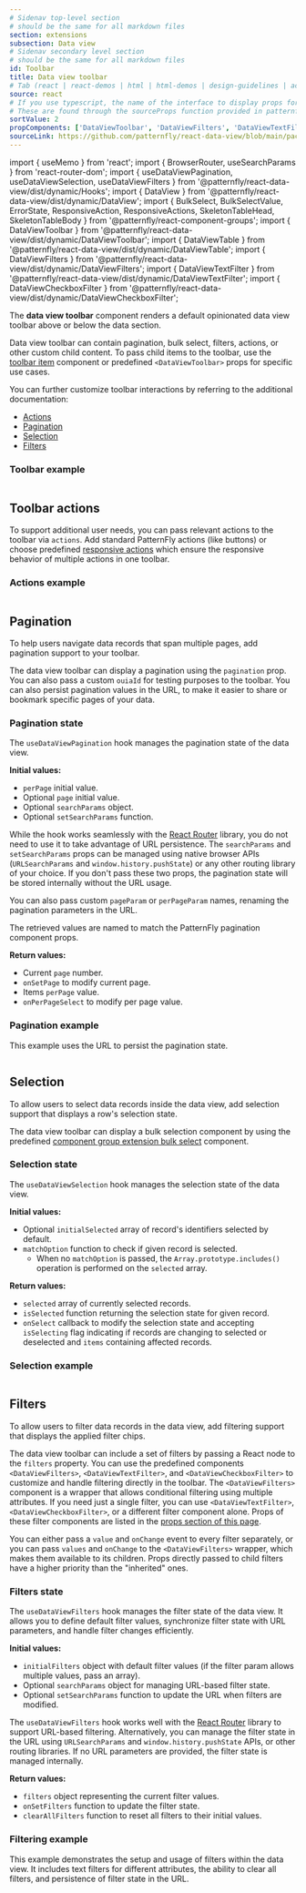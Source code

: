 ```yaml
---
# Sidenav top-level section
# should be the same for all markdown files
section: extensions
subsection: Data view
# Sidenav secondary level section
# should be the same for all markdown files
id: Toolbar
title: Data view toolbar
# Tab (react | react-demos | html | html-demos | design-guidelines | accessibility)
source: react
# If you use typescript, the name of the interface to display props for
# These are found through the sourceProps function provided in patternfly-docs.source.js
sortValue: 2
propComponents: ['DataViewToolbar', 'DataViewFilters', 'DataViewTextFilter', 'DataViewCheckboxFilter']
sourceLink: https://github.com/patternfly/react-data-view/blob/main/packages/module/patternfly-docs/content/extensions/data-view/examples/Toolbar/Toolbar.md
---
```

import { useMemo } from 'react';
import { BrowserRouter, useSearchParams } from 'react-router-dom';
import { useDataViewPagination, useDataViewSelection, useDataViewFilters } from '@patternfly/react-data-view/dist/dynamic/Hooks';
import { DataView } from '@patternfly/react-data-view/dist/dynamic/DataView';
import { BulkSelect, BulkSelectValue, ErrorState, ResponsiveAction, ResponsiveActions, SkeletonTableHead, SkeletonTableBody } from '@patternfly/react-component-groups';
import { DataViewToolbar } from '@patternfly/react-data-view/dist/dynamic/DataViewToolbar';
import { DataViewTable } from '@patternfly/react-data-view/dist/dynamic/DataViewTable';
import { DataViewFilters } from '@patternfly/react-data-view/dist/dynamic/DataViewFilters';
import { DataViewTextFilter } from '@patternfly/react-data-view/dist/dynamic/DataViewTextFilter';
import { DataViewCheckboxFilter } from '@patternfly/react-data-view/dist/dynamic/DataViewCheckboxFilter';

The **data view toolbar** component renders a default opinionated data view toolbar above or below the data section. 

Data view toolbar can contain pagination, bulk select, filters, actions, or other custom child content. To pass child items to the toolbar, use the [toolbar item](/components/toolbar#toolbar-items) component or predefined `<DataViewToolbar>` props for specific use cases.

You can further customize toolbar interactions by referring to the additional documentation: 
- [Actions](#toolbar-actions)
- [Pagination](#pagination)
- [Selection](#selection)
- [Filters](#filters)

### Toolbar example

```js file="./DataViewToolbarExample.tsx"

```

## Toolbar actions
To support additional user needs, you can pass relevant actions to the toolbar via `actions`. Add standard PatternFly actions (like buttons) or choose predefined [responsive actions](/component-groups/responsive-actions) which ensure the responsive behavior of multiple actions in one toolbar.

### Actions example

```js file="./DataViewToolbarActionsExample.tsx"

```

## Pagination

To help users navigate data records that span multiple pages, add pagination support to your toolbar.

The data view toolbar can display a pagination using the `pagination` prop. You can also pass a custom `ouiaId` for testing purposes to the toolbar. You can also persist pagination values in the URL, to make it easier to share or bookmark specific pages of your data.

### Pagination state

The `useDataViewPagination` hook manages the pagination state of the data view. 

**Initial values:**
- `perPage` initial value.
- Optional `page` initial value.
- Optional `searchParams` object.
- Optional `setSearchParams` function.

While the hook works seamlessly with the [React Router](https://reactrouter.com/) library, you do not need to use it to take advantage of URL persistence. The `searchParams` and `setSearchParams` props can be managed using native browser APIs (`URLSearchParams` and `window.history.pushState`) or any other routing library of your choice. If you don't pass these two props, the pagination state will be stored internally without the URL usage.

You can also pass custom `pageParam` or `perPageParam` names, renaming the pagination parameters in the URL.

The retrieved values are named to match the PatternFly pagination component props.

**Return values:**
- Current `page` number.
- `onSetPage` to modify current page.
- Items `perPage` value.
- `onPerPageSelect` to modify per page value.

### Pagination example
This example uses the URL to persist the pagination state.

```js file="./PaginationExample.tsx"

```

## Selection
To allow users to select data records inside the data view, add selection support that displays a row's selection state.

The data view toolbar can display a bulk selection component by using the predefined [component group extension bulk select](/extensions/component-groups/bulk-select) component.

### Selection state

The `useDataViewSelection` hook manages the selection state of the data view. 

**Initial values:**
- Optional `initialSelected` array of record's identifiers selected by default.
- `matchOption` function to check if given record is selected.
    - When no `matchOption` is passed, the `Array.prototype.includes()` operation is performed on the `selected` array.

**Return values:**
- `selected` array of currently selected records.
- `isSelected` function returning the selection state for given record.
- `onSelect` callback to modify the selection state and accepting `isSelecting` flag indicating if records are changing to selected or deselected and `items` containing affected records.

### Selection example

```js file="./SelectionExample.tsx"

```

## Filters
To allow users to filter data records in the data view, add filtering support that displays the applied filter chips.

The data view toolbar can include a set of filters by passing a React node to the `filters` property. You can use the predefined components `<DataViewFilters>`, `<DataViewTextFilter>`, and `<DataViewCheckboxFilter>` to customize and handle filtering directly in the toolbar. The `<DataViewFilters>` component is a wrapper that allows conditional filtering using multiple attributes. If you need just a single filter, you can use `<DataViewTextFilter>`, `<DataViewCheckboxFilter>`, or a different filter component alone. Props of these filter components are listed in the [props section of this page](#props).

You can either pass a `value` and `onChange` event to every filter separately, or you can pass `values` and `onChange` to the `<DataViewFilters>` wrapper, which makes them available to its children. Props directly passed to child filters have a higher priority than the "inherited" ones. 

### Filters state

The `useDataViewFilters` hook manages the filter state of the data view. It allows you to define default filter values, synchronize filter state with URL parameters, and handle filter changes efficiently.

**Initial values:**
- `initialFilters` object with default filter values (if the filter param allows multiple values, pass an array).
- Optional `searchParams` object for managing URL-based filter state.
- Optional `setSearchParams` function to update the URL when filters are modified.

The `useDataViewFilters` hook works well with the [React Router](https://reactrouter.com/) library to support URL-based filtering. Alternatively, you can manage the filter state in the URL using `URLSearchParams` and `window.history.pushState` APIs, or other routing libraries. If no URL parameters are provided, the filter state is managed internally.

**Return values:**
- `filters` object representing the current filter values.
- `onSetFilters` function to update the filter state.
- `clearAllFilters` function to reset all filters to their initial values.

### Filtering example
This example demonstrates the setup and usage of filters within the data view. It includes text filters for different attributes, the ability to clear all filters, and persistence of filter state in the URL.

```js file="./FiltersExample.tsx"

```
